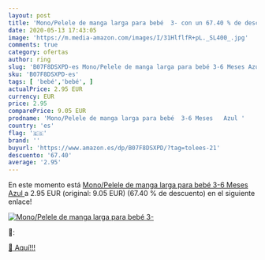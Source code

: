```yaml
---
layout: post
title: 'Mono/Pelele de manga larga para bebé  3- con un 67.40 % de descuento'
date: 2020-05-13 17:43:05
image: 'https://m.media-amazon.com/images/I/31HlflfR+pL._SL400_.jpg'
comments: true
category: ofertas
author: ring
slug: 'B07F8DSXPD-es Mono/Pelele de manga larga para bebé 3-6 Meses Azul'
sku: 'B07F8DSXPD-es'
tags: [ 'bebé','bebé', ]
actualPrice: 2.95 EUR
currency: EUR
price: 2.95
comparePrice: 9.05 EUR
prodname: 'Mono/Pelele de manga larga para bebé  3-6 Meses   Azul '
country: 'es'
flag: '🇪🇸'
brand: ''
buyurl: 'https://www.amazon.es/dp/B07F8DSXPD/?tag=tolees-21'
descuento: '67.40'
average: '2.95'
---
```


En este momento está [Mono/Pelele de manga larga para bebé  3-6 Meses   Azul ](https://www.amazon.es/dp/B07F8DSXPD/?tag=tolees-21) a 2.95 EUR (original: 9.05 EUR) (67.40 %  de descuento) en el siguiente enlace!

[![Mono/Pelele de manga larga para bebé  3-](https://m.media-amazon.com/images/I/31HlflfR+pL._SL400_.jpg)](https://www.amazon.es/dp/B07F8DSXPD/?tag=tolees-21)

🔎:


[🛒 Aquí!!!](https://www.amazon.es/dp/B07F8DSXPD/?tag=tolees-21)
